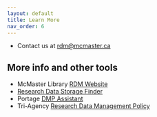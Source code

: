 ```yaml
---
layout: default
title: Learn More
nav_order: 6
---
```


- Contact us at [rdm@mcmaster.ca](mailto:rdm@mcmaster.ca)

## More info and other tools

- McMaster Library  [RDM Website](https://library.mcmaster.ca/services/rdm)
- [Research Data Storage Finder](u.mcmaster.ca/storagefinder)
- Portage [DMP Assistant](assistant.portagenetwork.ca)
- Tri-Agency [Research Data Management Policy](http://www.science.gc.ca/eic/site/063.nsf/eng/h_97610.html)
